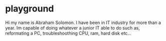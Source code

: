 # playground

Hi my name is Abraham Solomon. I have been in IT industry for more than a year. 
Im capable of doing whatever a junior IT able to do such as, reformating a PC,
troubleshoothing CPU, ram, hard disk etc...

 

